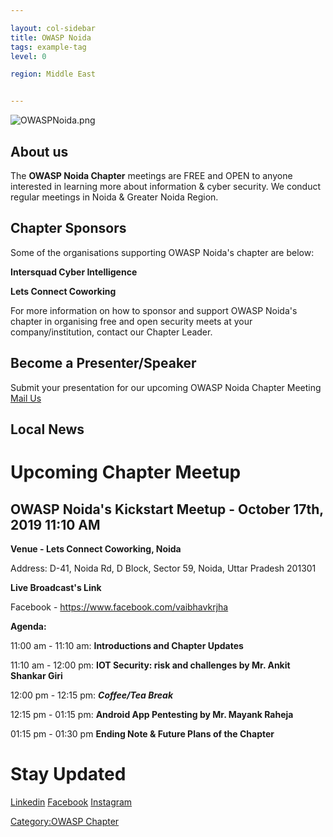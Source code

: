 ```yaml
---

layout: col-sidebar
title: OWASP Noida
tags: example-tag
level: 0

region: Middle East


---
```

![OWASPNoida.png](OWASPNoida.png "OWASPNoida.png")

## About us

The **OWASP Noida Chapter** meetings are FREE and OPEN to anyone
interested in learning more about information & cyber security. We
conduct regular meetings in Noida & Greater Noida Region.

## Chapter Sponsors

Some of the organisations supporting OWASP Noida's chapter are below:

**Intersquad Cyber Intelligence**

**Lets Connect Coworking**

For more information on how to sponsor and support OWASP Noida's chapter
in organising free and open security meets at your company/institution,
contact our Chapter Leader.

## Become a Presenter/Speaker

Submit your presentation for our upcoming OWASP Noida Chapter Meeting
[Mail Us](mailto:vaibhav.jha@owasp.org)

## **Local News**

# **Upcoming Chapter Meetup**

## OWASP Noida's Kickstart Meetup - October 17th, 2019 11:10 AM

**Venue - Lets Connect Coworking, Noida**

Address: D-41, Noida Rd, D Block, Sector 59, Noida, Uttar Pradesh 201301

**Live Broadcast's Link**

Facebook - <https://www.facebook.com/vaibhavkrjha>

**Agenda:**

11:00 am - 11:10 am: **Introductions and Chapter Updates**

11:10 am - 12:00 pm: **IOT Security: risk and challenges by Mr. Ankit
Shankar Giri**

12:00 pm - 12:15 pm: ***Coffee/Tea Break***

12:15 pm - 01:15 pm: **Android App Pentesting by Mr. Mayank Raheja**

01:15 pm - 01:30 pm **Ending Note & Future Plans of the Chapter**

# Stay Updated

[Linkedin](https://www.linkedin.com/company/owaspnoida)
[Facebook](https://www.facebook.com/owaspnoida)
[Instagram](https://www.instagram.com/owaspnoida)

[Category:OWASP Chapter](Category:OWASP_Chapter "wikilink")
